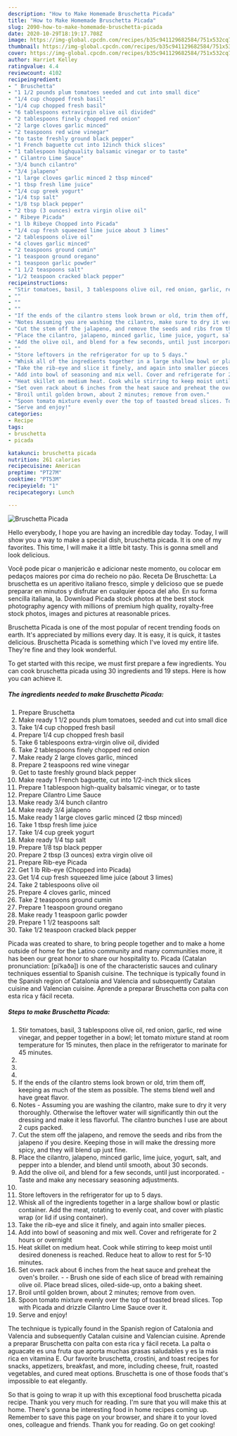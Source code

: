 ```yaml
---
description: "How to Make Homemade Bruschetta Picada"
title: "How to Make Homemade Bruschetta Picada"
slug: 2090-how-to-make-homemade-bruschetta-picada
date: 2020-10-29T18:19:17.708Z
image: https://img-global.cpcdn.com/recipes/b35c941129682584/751x532cq70/bruschetta-picada-recipe-main-photo.jpg
thumbnail: https://img-global.cpcdn.com/recipes/b35c941129682584/751x532cq70/bruschetta-picada-recipe-main-photo.jpg
cover: https://img-global.cpcdn.com/recipes/b35c941129682584/751x532cq70/bruschetta-picada-recipe-main-photo.jpg
author: Harriet Kelley
ratingvalue: 4.4
reviewcount: 4102
recipeingredient:
- " Bruschetta"
- "1 1/2 pounds plum tomatoes seeded and cut into small dice"
- "1/4 cup chopped fresh basil"
- "1/4 cup chopped fresh basil"
- "6 tablespoons extravirgin olive oil divided"
- "2 tablespoons finely chopped red onion"
- "2 large cloves garlic minced"
- "2 teaspoons red wine vinegar"
- "to taste freshly ground black pepper"
- "1 French baguette cut into 12inch thick slices"
- "1 tablespoon highquality balsamic vinegar or to taste"
- " Cilantro Lime Sauce"
- "3/4 bunch cilantro"
- "3/4 jalapeno"
- "1 large cloves garlic minced 2 tbsp minced"
- "1 tbsp fresh lime juice"
- "1/4 cup greek yogurt"
- "1/4 tsp salt"
- "1/8 tsp black pepper"
- "2 tbsp (3 ounces) extra virgin olive oil"
- " Ribeye Picada"
- "1 lb Ribeye Chopped into Picada"
- "1/4 cup fresh squeezed lime juice about 3 limes"
- "2 tablespoons olive oil"
- "4 cloves garlic minced"
- "2 teaspoons ground cumin"
- "1 teaspoon ground oregano"
- "1 teaspoon garlic powder"
- "1 1/2 teaspoons salt"
- "1/2 teaspoon cracked black pepper"
recipeinstructions:
- "Stir tomatoes, basil, 3 tablespoons olive oil, red onion, garlic, red wine vinegar, and pepper together in a bowl; let tomato mixture stand at room temperature for 15 minutes, then place in the refrigerator to marinate for 45 minutes."
- ""
- ""
- ""
- "If the ends of the cilantro stems look brown or old, trim them off, keeping as much of the stem as possible. The stems blend well and have great flavor."
- "Notes Assuming you are washing the cilantro, make sure to dry it very thoroughly. Otherwise the leftover water will significantly thin out the dressing and make it less flavorful. The cilantro bunches I use are about 2 cups packed."
- "Cut the stem off the jalapeno, and remove the seeds and ribs from the jalapeno if you desire. Keeping those in will make the dressing more spicy, and they will blend up just fine."
- "Place the cilantro, jalapeno, minced garlic, lime juice, yogurt, salt, and pepper into a blender, and blend until smooth, about 30 seconds."
- "Add the olive oil, and blend for a few seconds, until just incorporated. Taste and make any necessary seasoning adjustments."
- ""
- "Store leftovers in the refrigerator for up to 5 days."
- "Whisk all of the ingredients together in a large shallow bowl or plastic container. Add the meat, rotating to evenly coat, and cover with plastic wrap (or lid if using container)."
- "Take the rib-eye and slice it finely, and again into smaller pieces."
- "Add into bowl of seasoning and mix well. Cover and refrigerate for 2 hours or overnight"
- "Heat skillet on medium heat. Cook while stirring to keep moist until desired doneness is reached. Reduce heat to allow to rest for 5-10 minutes."
- "Set oven rack about 6 inches from the heat sauce and preheat the oven&#39;s broiler.  Brush one side of each slice of bread with remaining olive oil. Place bread slices, oiled-side-up, onto a baking sheet."
- "Broil until golden brown, about 2 minutes; remove from oven."
- "Spoon tomato mixture evenly over the top of toasted bread slices. Top with Picada and drizzle Cilantro Lime Sauce over it."
- "Serve and enjoy!"
categories:
- Recipe
tags:
- bruschetta
- picada

katakunci: bruschetta picada 
nutrition: 261 calories
recipecuisine: American
preptime: "PT27M"
cooktime: "PT53M"
recipeyield: "1"
recipecategory: Lunch

---
```



![Bruschetta Picada](https://img-global.cpcdn.com/recipes/b35c941129682584/751x532cq70/bruschetta-picada-recipe-main-photo.jpg)

Hello everybody, I hope you are having an incredible day today. Today, I will show you a way to make a special dish, bruschetta picada. It is one of my favorites. This time, I will make it a little bit tasty. This is gonna smell and look delicious.

Você pode picar o manjericão e adicionar neste momento, ou colocar em pedaços maiores por cima do recheio no pão. Receta De Bruschetta: La bruschetta es un aperitivo italiano fresco, simple y delicioso que se puede preparar en minutos y disfrutar en cualquier época del año. En su forma sencilla italiana, la. Download Picada stock photos at the best stock photography agency with millions of premium high quality, royalty-free stock photos, images and pictures at reasonable prices.

Bruschetta Picada is one of the most popular of recent trending foods on earth. It's appreciated by millions every day. It is easy, it is quick, it tastes delicious. Bruschetta Picada is something which I've loved my entire life. They're fine and they look wonderful.


To get started with this recipe, we must first prepare a few ingredients. You can cook bruschetta picada using 30 ingredients and 19 steps. Here is how you can achieve it.

<!--inarticleads1-->

##### The ingredients needed to make Bruschetta Picada:

1. Prepare  Bruschetta
1. Make ready 1 1/2 pounds plum tomatoes, seeded and cut into small dice
1. Take 1/4 cup chopped fresh basil
1. Prepare 1/4 cup chopped fresh basil
1. Take 6 tablespoons extra-virgin olive oil, divided
1. Take 2 tablespoons finely chopped red onion
1. Make ready 2 large cloves garlic, minced
1. Prepare 2 teaspoons red wine vinegar
1. Get to taste freshly ground black pepper
1. Make ready 1 French baguette, cut into 1/2-inch thick slices
1. Prepare 1 tablespoon high-quality balsamic vinegar, or to taste
1. Prepare  Cilantro Lime Sauce
1. Make ready 3/4 bunch cilantro
1. Make ready 3/4 jalapeno
1. Make ready 1 large cloves garlic minced (2 tbsp minced)
1. Take 1 tbsp fresh lime juice
1. Take 1/4 cup greek yogurt
1. Make ready 1/4 tsp salt
1. Prepare 1/8 tsp black pepper
1. Prepare 2 tbsp (3 ounces) extra virgin olive oil
1. Prepare  Rib-eye Picada
1. Get 1 lb Rib-eye (Chopped into Picada)
1. Get 1/4 cup fresh squeezed lime juice (about 3 limes)
1. Take 2 tablespoons olive oil
1. Prepare 4 cloves garlic, minced
1. Take 2 teaspoons ground cumin
1. Prepare 1 teaspoon ground oregano
1. Make ready 1 teaspoon garlic powder
1. Prepare 1 1/2 teaspoons salt
1. Take 1/2 teaspoon cracked black pepper


Picada was created to share, to bring people together and to make a home outside of home for the Latino community and many communities more, it has been our great honor to share our hospitality to. Picada (Catalan pronunciation: [piˈkaðə]) is one of the characteristic sauces and culinary techniques essential to Spanish cuisine. The technique is typically found in the Spanish region of Catalonia and Valencia and subsequently Catalan cuisine and Valencian cuisine. Aprende a preparar Bruschetta con palta con esta rica y fácil receta. 

<!--inarticleads2-->

##### Steps to make Bruschetta Picada:

1. Stir tomatoes, basil, 3 tablespoons olive oil, red onion, garlic, red wine vinegar, and pepper together in a bowl; let tomato mixture stand at room temperature for 15 minutes, then place in the refrigerator to marinate for 45 minutes.
1. 
1. 
1. 
1. If the ends of the cilantro stems look brown or old, trim them off, keeping as much of the stem as possible. The stems blend well and have great flavor.
1. Notes - Assuming you are washing the cilantro, make sure to dry it very thoroughly. Otherwise the leftover water will significantly thin out the dressing and make it less flavorful. The cilantro bunches I use are about 2 cups packed.
1. Cut the stem off the jalapeno, and remove the seeds and ribs from the jalapeno if you desire. Keeping those in will make the dressing more spicy, and they will blend up just fine.
1. Place the cilantro, jalapeno, minced garlic, lime juice, yogurt, salt, and pepper into a blender, and blend until smooth, about 30 seconds.
1. Add the olive oil, and blend for a few seconds, until just incorporated. - Taste and make any necessary seasoning adjustments.
1. 
1. Store leftovers in the refrigerator for up to 5 days.
1. Whisk all of the ingredients together in a large shallow bowl or plastic container. Add the meat, rotating to evenly coat, and cover with plastic wrap (or lid if using container).
1. Take the rib-eye and slice it finely, and again into smaller pieces.
1. Add into bowl of seasoning and mix well. Cover and refrigerate for 2 hours or overnight
1. Heat skillet on medium heat. Cook while stirring to keep moist until desired doneness is reached. Reduce heat to allow to rest for 5-10 minutes.
1. Set oven rack about 6 inches from the heat sauce and preheat the oven&#39;s broiler. -  - Brush one side of each slice of bread with remaining olive oil. Place bread slices, oiled-side-up, onto a baking sheet.
1. Broil until golden brown, about 2 minutes; remove from oven.
1. Spoon tomato mixture evenly over the top of toasted bread slices. Top with Picada and drizzle Cilantro Lime Sauce over it.
1. Serve and enjoy!


The technique is typically found in the Spanish region of Catalonia and Valencia and subsequently Catalan cuisine and Valencian cuisine. Aprende a preparar Bruschetta con palta con esta rica y fácil receta. La palta o aguacate es una fruta que aporta muchas grasas saludables y es la más rica en vitamina E. Our favorite bruschetta, crostini, and toast recipes for snacks, appetizers, breakfast, and more, including cheese, fruit, roasted vegetables, and cured meat options. Bruschetta is one of those foods that&#39;s impossible to eat elegantly. 

So that is going to wrap it up with this exceptional food bruschetta picada recipe. Thank you very much for reading. I'm sure that you will make this at home. There's gonna be interesting food in home recipes coming up. Remember to save this page on your browser, and share it to your loved ones, colleague and friends. Thank you for reading. Go on get cooking!
